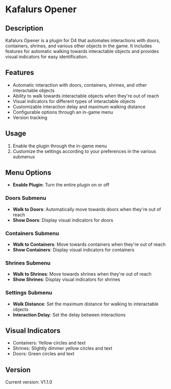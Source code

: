 # Kafalurs Opener

## Description
Kafalurs Opener is a plugin for D4 that automates interactions with doors, containers, shrines, and various other objects in the game. It includes features for automatic walking towards interactable objects and provides visual indicators for easy identification.

## Features
- Automatic interaction with doors, containers, shrines, and other interactable objects
- Ability to walk towards interactable objects when they're out of reach
- Visual indicators for different types of interactable objects
- Customizable interaction delay and maximum walking distance
- Configurable options through an in-game menu
- Version tracking

## Usage
1. Enable the plugin through the in-game menu
2. Customize the settings according to your preferences in the various submenus

## Menu Options
- **Enable Plugin**: Turn the entire plugin on or off

### Doors Submenu
- **Walk to Doors**: Automatically move towards doors when they're out of reach
- **Show Doors**: Display visual indicators for doors

### Containers Submenu
- **Walk to Containers**: Move towards containers when they're out of reach
- **Show Containers**: Display visual indicators for containers

### Shrines Submenu
- **Walk to Shrines**: Move towards shrines when they're out of reach
- **Show Shrines**: Display visual indicators for shrines

### Settings Submenu
- **Walk Distance**: Set the maximum distance for walking to interactable objects
- **Interaction Delay**: Set the delay between interactions

## Visual Indicators
- Containers: Yellow circles and text
- Shrines: Slightly dimmer yellow circles and text
- Doors: Green circles and text

## Version
Current version: V1.1.0
